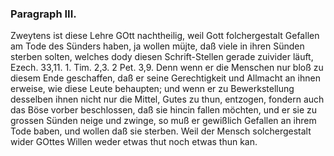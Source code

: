 
### Paragraph III. ###

Zweytens ist diese Lehre GOtt nachtheilig,
weil Gott folchergestalt Gefallen am Tode des Sünders
haben, ja wollen müjte, daß viele in ihren Sünden
sterben solten, welches dody diesen Schrift-Stellen gerade
zuivider läuft, Ezech. 33,11. 1. Tim. 2,3. 2 Pet. 3,9. 
Denn wenn er die Menschen nur bloß zu diesem Ende
geschaffen, daß er seine Gerechtigkeit und Allmacht an
ihnen erweise, wie diese Leute behaupten; und wenn er
zu Bewerkstellung desselben ihnen nicht nur die Mittel,
Gutes zu thun, entzogen, fondern auch das Böse vorber
beschlossen, daß sie hincin fallen möchten, und er sie zu
grossen Sünden neige und zwinge, so muß er gewißlich
Gefallen an ihrem Tode baben, und wollen daß sie sterben.
Weil der Mensch solchergestalt wider GOttes
Willen weder etwas thut noch etwas thun kan.

